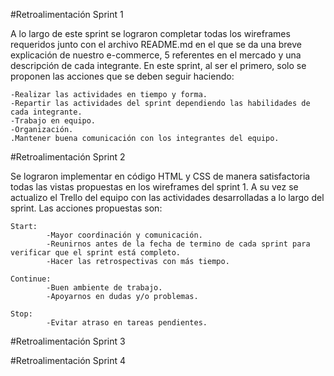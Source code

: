 #Retroalimentación Sprint 1

A lo largo de este sprint se lograron completar todas los wireframes requeridos junto con el archivo README.md en el que se da una breve explicación de nuestro e-commerce, 5 referentes en el mercado y una descripción de cada integrante. 
En este sprint, al ser el primero, solo se proponen las acciones que se deben seguir haciendo:

    -Realizar las actividades en tiempo y forma.
    -Repartir las actividades del sprint dependiendo las habilidades de cada integrante.
    -Trabajo en equipo.
    -Organización.
    .Mantener buena comunicación con los integrantes del equipo.


#Retroalimentación Sprint 2

Se lograron implementar en código HTML y CSS de manera satisfactoria todas las vistas propuestas en los wireframes del sprint 1. A su vez se actualizo el Trello del equipo con las actividades desarrolladas a lo largo del sprint. Las acciones propuestas son:

    Start:  
            -Mayor coordinación y comunicación.
            -Reunirnos antes de la fecha de termino de cada sprint para verificar que el sprint está completo.
            -Hacer las retrospectivas con más tiempo.

    Continue:
            -Buen ambiente de trabajo.
            -Apoyarnos en dudas y/o problemas.
    
    Stop: 
            -Evitar atraso en tareas pendientes.

#Retroalimentación Sprint 3



#Retroalimentación Sprint 4
